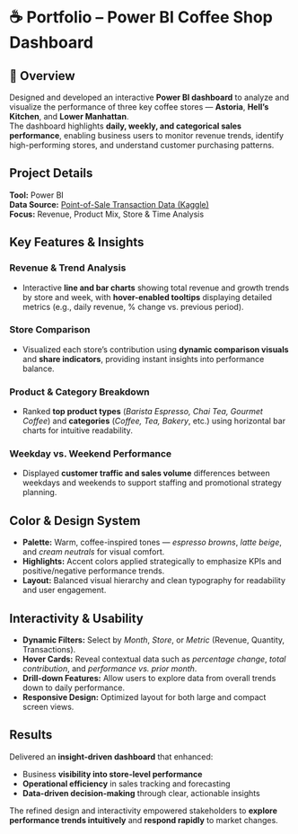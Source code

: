 # ☕ Portfolio – Power BI Coffee Shop Dashboard
## 📘 Overview

Designed and developed an interactive **Power BI dashboard** to analyze and visualize the performance of three key coffee stores — **Astoria**, **Hell’s Kitchen**, and **Lower Manhattan**.  
The dashboard highlights **daily, weekly, and categorical sales performance**, enabling business users to monitor revenue trends, identify high-performing stores, and understand customer purchasing patterns.
## Project Details

**Tool:** Power BI  
**Data Source:** [Point-of-Sale Transaction Data (Kaggle)](https://www.kaggle.com/code/ahmedabbas757/coffee-shop-sales/input)  
**Focus:** Revenue, Product Mix, Store & Time Analysis  

## Key Features & Insights

### Revenue & Trend Analysis
- Interactive **line and bar charts** showing total revenue and growth trends by store and week, with **hover-enabled tooltips** displaying detailed metrics (e.g., daily revenue, % change vs. previous period).

### Store Comparison
- Visualized each store’s contribution using **dynamic comparison visuals** and **share indicators**, providing instant insights into performance balance.

### Product & Category Breakdown
- Ranked **top product types** (*Barista Espresso, Chai Tea, Gourmet Coffee*) and **categories** (*Coffee, Tea, Bakery*, etc.) using horizontal bar charts for intuitive readability.

### Weekday vs. Weekend Performance
- Displayed **customer traffic and sales volume** differences between weekdays and weekends to support staffing and promotional strategy planning.

## Color & Design System

- **Palette:** Warm, coffee-inspired tones — *espresso browns*, *latte beige*, and *cream neutrals* for visual comfort.  
- **Highlights:** Accent colors applied strategically to emphasize KPIs and positive/negative performance trends.  
- **Layout:** Balanced visual hierarchy and clean typography for readability and user engagement.  

## Interactivity & Usability

- **Dynamic Filters:** Select by *Month*, *Store*, or *Metric* (Revenue, Quantity, Transactions).  
- **Hover Cards:** Reveal contextual data such as *percentage change*, *total contribution*, and *performance vs. prior month*.  
- **Drill-down Features:** Allow users to explore data from overall trends down to daily performance.  
- **Responsive Design:** Optimized layout for both large and compact screen views.

## Results

Delivered an **insight-driven dashboard** that enhanced:
- Business **visibility into store-level performance**  
- **Operational efficiency** in sales tracking and forecasting  
- **Data-driven decision-making** through clear, actionable insights  

The refined design and interactivity empowered stakeholders to **explore performance trends intuitively** and **respond rapidly** to market changes.
